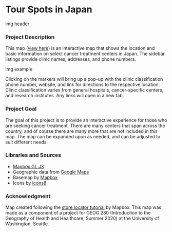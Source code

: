 # Tour Spots in Japan

img header

### Project Description
This map ([view here](https://ky-chin.github.io/japantour/index2.html)) is an interactive map that shows the location and basic information on select cancer treatment centers in Japan. The sidebar listings provide clinic names, addresses, and phone numbers.

img example

Clicking on the markers will bring up a pop-up with the clinic classification phone number, website, and link for directions to the respective location. Clinic classification varies from general hospitals, cancer-specific centers, and research institutes. Any links will open in a new tab.

### Project Goal
The goal of this project is to provide an interactive experience for those who are seeking cancer treatment. There are many centers that span across the country, and of course there are many more that are not included in this map. The map can be expanded upon as needed, and can be adjusted to suit different needs.


### Libraries and Sources
- [Mapbox GL JS](https://docs.mapbox.com/mapbox-gl-js/api/)
- Geographic data from [Google Maps](https://maps.google.com)
- Basemap by [Mapbox](https://www.mapbox.com/)
- Icons by [icons8](https://icons8.com/icons)


### Acknowledgment
Map created following the [store locator tutorial](https://docs.mapbox.com/help/tutorials/building-a-store-locator/) by Mapbox.
This map was made as a component of a project for GEOG 280 (Introduction to the Geography of Health and Healthcare, Summer 2020) at the University of Washington, Seattle.
